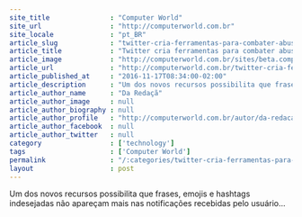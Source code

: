 ```yaml
---
site_title               : "Computer World"
site_url                 : "http://computerworld.com.br"
site_locale              : "pt_BR"
article_slug             : "twitter-cria-ferramentas-para-combater-abuso-online-e-tuites-indesejados"
article_title            : "Twitter cria ferramentas para combater abuso online e tuítes indesejados"
article_image            : "http://computerworld.com.br/sites/beta.computerworld.com.br/files/news_articles/twitter_logo.jpg"
article_url              : "http://computerworld.com.br/twitter-cria-ferramentas-para-combater-abuso-online-e-tuites-indesejados"
article_published_at     : "2016-11-17T08:34:00-02:00"
article_description      : "Um dos novos recursos possibilita que frases, emojis e hashtags indesejadas não apareçam mais nas notificações recebidas pelo usuário..."
article_author_name      : "Da Redaçã"
article_author_image     : null
article_author_biography : null
article_author_profile   : "http://computerworld.com.br/autor/da-redacao"
article_author_facebook  : null
article_author_twitter   : null
category                 : ['technology']
tags                     : ['Computer World']
permalink                : "/:categories/twitter-cria-ferramentas-para-combater-abuso-online-e-tuites-indesejados/"
layout                   : post
---
```


Um dos novos recursos possibilita que frases, emojis e hashtags indesejadas não apareçam mais nas notificações recebidas pelo usuário...

